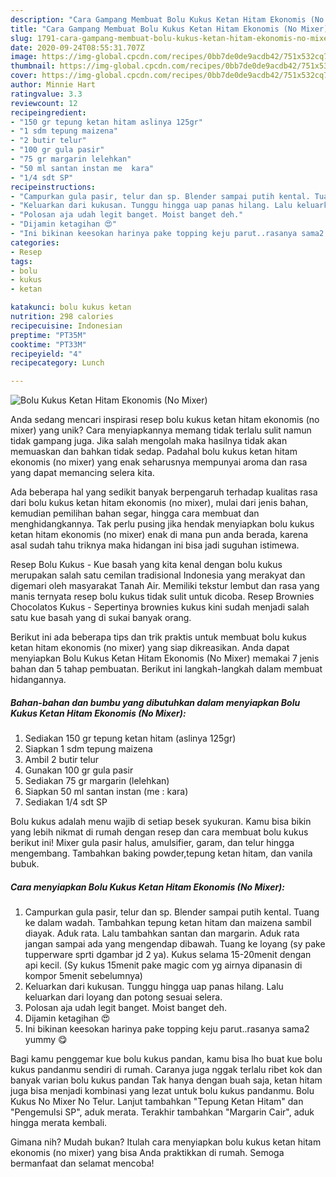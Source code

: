 ```yaml
---
description: "Cara Gampang Membuat Bolu Kukus Ketan Hitam Ekonomis (No Mixer) yang Lezat Sekali"
title: "Cara Gampang Membuat Bolu Kukus Ketan Hitam Ekonomis (No Mixer) yang Lezat Sekali"
slug: 1791-cara-gampang-membuat-bolu-kukus-ketan-hitam-ekonomis-no-mixer-yang-lezat-sekali
date: 2020-09-24T08:55:31.707Z
image: https://img-global.cpcdn.com/recipes/0bb7de0de9acdb42/751x532cq70/bolu-kukus-ketan-hitam-ekonomis-no-mixer-foto-resep-utama.jpg
thumbnail: https://img-global.cpcdn.com/recipes/0bb7de0de9acdb42/751x532cq70/bolu-kukus-ketan-hitam-ekonomis-no-mixer-foto-resep-utama.jpg
cover: https://img-global.cpcdn.com/recipes/0bb7de0de9acdb42/751x532cq70/bolu-kukus-ketan-hitam-ekonomis-no-mixer-foto-resep-utama.jpg
author: Minnie Hart
ratingvalue: 3.3
reviewcount: 12
recipeingredient:
- "150 gr tepung ketan hitam aslinya 125gr"
- "1 sdm tepung maizena"
- "2 butir telur"
- "100 gr gula pasir"
- "75 gr margarin lelehkan"
- "50 ml santan instan me  kara"
- "1/4 sdt SP"
recipeinstructions:
- "Campurkan gula pasir, telur dan sp. Blender sampai putih kental. Tuang ke dalam wadah. Tambahkan tepung ketan hitam dan maizena sambil diayak. Aduk rata. Lalu tambahkan santan dan margarin. Aduk rata jangan sampai ada yang mengendap dibawah. Tuang ke loyang (sy pake tupperware sprti dgambar jd 2 ya). Kukus selama 15-20menit dengan api kecil. (Sy kukus 15menit pake magic com yg airnya dipanasin di kompor 5menit sebelumnya)"
- "Keluarkan dari kukusan. Tunggu hingga uap panas hilang. Lalu keluarkan dari loyang dan potong sesuai selera."
- "Polosan aja udah legit banget. Moist banget deh."
- "Dijamin ketagihan 😍"
- "Ini bikinan keesokan harinya pake topping keju parut..rasanya sama2 yummy 😋"
categories:
- Resep
tags:
- bolu
- kukus
- ketan

katakunci: bolu kukus ketan 
nutrition: 298 calories
recipecuisine: Indonesian
preptime: "PT35M"
cooktime: "PT33M"
recipeyield: "4"
recipecategory: Lunch

---
```



![Bolu Kukus Ketan Hitam Ekonomis (No Mixer)](https://img-global.cpcdn.com/recipes/0bb7de0de9acdb42/751x532cq70/bolu-kukus-ketan-hitam-ekonomis-no-mixer-foto-resep-utama.jpg)

Anda sedang mencari inspirasi resep bolu kukus ketan hitam ekonomis (no mixer) yang unik? Cara menyiapkannya memang tidak terlalu sulit namun tidak gampang juga. Jika salah mengolah maka hasilnya tidak akan memuaskan dan bahkan tidak sedap. Padahal bolu kukus ketan hitam ekonomis (no mixer) yang enak seharusnya mempunyai aroma dan rasa yang dapat memancing selera kita.

Ada beberapa hal yang sedikit banyak berpengaruh terhadap kualitas rasa dari bolu kukus ketan hitam ekonomis (no mixer), mulai dari jenis bahan, kemudian pemilihan bahan segar, hingga cara membuat dan menghidangkannya. Tak perlu pusing jika hendak menyiapkan bolu kukus ketan hitam ekonomis (no mixer) enak di mana pun anda berada, karena asal sudah tahu triknya maka hidangan ini bisa jadi suguhan istimewa.

Resep Bolu Kukus - Kue basah yang kita kenal dengan bolu kukus merupakan salah satu cemilan tradisional Indonesia yang merakyat dan digemari oleh masyarakat Tanah Air. Memiliki tekstur lembut dan rasa yang manis ternyata resep bolu kukus tidak sulit untuk dicoba. Resep Brownies Chocolatos Kukus - Sepertinya brownies kukus kini sudah menjadi salah satu kue basah yang di sukai banyak orang.


Berikut ini ada beberapa tips dan trik praktis untuk membuat bolu kukus ketan hitam ekonomis (no mixer) yang siap dikreasikan. Anda dapat menyiapkan Bolu Kukus Ketan Hitam Ekonomis (No Mixer) memakai 7 jenis bahan dan 5 tahap pembuatan. Berikut ini langkah-langkah dalam membuat hidangannya.

<!--inarticleads1-->

##### Bahan-bahan dan bumbu yang dibutuhkan dalam menyiapkan Bolu Kukus Ketan Hitam Ekonomis (No Mixer):

1. Sediakan 150 gr tepung ketan hitam (aslinya 125gr)
1. Siapkan 1 sdm tepung maizena
1. Ambil 2 butir telur
1. Gunakan 100 gr gula pasir
1. Sediakan 75 gr margarin (lelehkan)
1. Siapkan 50 ml santan instan (me : kara)
1. Sediakan 1/4 sdt SP


Bolu kukus adalah menu wajib di setiap besek syukuran. Kamu bisa bikin yang lebih nikmat di rumah dengan resep dan cara membuat bolu kukus berikut ini! Mixer gula pasir halus, amulsifier, garam, dan telur hingga mengembang. Tambahkan baking powder,tepung ketan hitam, dan vanila bubuk. 

<!--inarticleads2-->

##### Cara menyiapkan Bolu Kukus Ketan Hitam Ekonomis (No Mixer):

1. Campurkan gula pasir, telur dan sp. Blender sampai putih kental. Tuang ke dalam wadah. Tambahkan tepung ketan hitam dan maizena sambil diayak. Aduk rata. Lalu tambahkan santan dan margarin. Aduk rata jangan sampai ada yang mengendap dibawah. Tuang ke loyang (sy pake tupperware sprti dgambar jd 2 ya). Kukus selama 15-20menit dengan api kecil. (Sy kukus 15menit pake magic com yg airnya dipanasin di kompor 5menit sebelumnya)
1. Keluarkan dari kukusan. Tunggu hingga uap panas hilang. Lalu keluarkan dari loyang dan potong sesuai selera.
1. Polosan aja udah legit banget. Moist banget deh.
1. Dijamin ketagihan 😍
1. Ini bikinan keesokan harinya pake topping keju parut..rasanya sama2 yummy 😋


Bagi kamu penggemar kue bolu kukus pandan, kamu bisa lho buat kue bolu kukus pandanmu sendiri di rumah. Caranya juga nggak terlalu ribet kok dan banyak varian bolu kukus pandan Tak hanya dengan buah saja, ketan hitam juga bisa menjadi kombinasi yang lezat untuk bolu kukus pandanmu. Bolu Kukus No Mixer No Telur. Lanjut tambahkan &#34;Tepung Ketan Hitam&#34; dan &#34;Pengemulsi SP&#34;, aduk merata. Terakhir tambahkan &#34;Margarin Cair&#34;, aduk hingga merata kembali. 

Gimana nih? Mudah bukan? Itulah cara menyiapkan bolu kukus ketan hitam ekonomis (no mixer) yang bisa Anda praktikkan di rumah. Semoga bermanfaat dan selamat mencoba!
